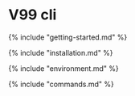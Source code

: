 # V99 cli

{% include "getting-started.md" %}

{% include "installation.md" %}

{% include "environment.md" %}

{% include "commands.md" %}